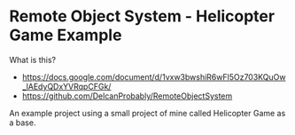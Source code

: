 # Remote Object System - Helicopter Game Example

What is this? 

* https://docs.google.com/document/d/1vxw3bwshiR6wFl5Oz703KQuOw_lAEdyQDxYVRqpCFGk/
* https://github.com/DelcanProbably/RemoteObjectSystem

An example project using a small project of mine called Helicopter Game as a base.
